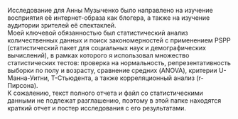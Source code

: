 Исследование для Анны Музыченко было направлено на изучение восприятия её интернет-образа как блогера, а также на изучение аудитории зрителей её спектаклей.  
Моей ключевой обязанностью был статистический анализ количественных данных и поиск закономерностей с применением PSPP (статистический пакет для социальных наук и демографических вычислений), в рамках которого я использовал множество статистических тестов: проверка на нормальность, репрезентативность выборки по полу и возрасту, сравнение средних (ANOVA), критерии U-Манна-Уитни, T-Стьюдента, а также корреляционный анализ (r-Пирсона).  
К сожалению, текст полного отчета и файл со статистическими данными не подлежат разглашению, поэтому в этой папке находятся краткий отчет и постер исследования с его результатами.
